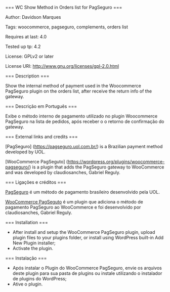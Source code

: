 === WC Show Method in Orders list for PagSeguro ===

Author: Davidson Marques

Tags: woocommerce, pagseguro, complements, orders list

Requires at last: 4.0

Tested up tp: 4.2

License: GPLv2 or later

License URI: http://www.gnu.org/licenses/gpl-2.0.html

=== Description ===

Show the internal method of payment used in the Woocommerce PagSeguro plugin on the orders list, after receive the return info of the gateway.

=== Descrição em Português ===

Exibe o método interno de pagamento utilizado no plugin Woocommerce PagSeguro na lista de pedidos, após receber o o retorno de confirmação do gateway.

=== External links and credits ===

[PagSeguro] (https://pagseguro.uol.com.br/) is a Brazilian payment method developed by UOL.

[WooCommerce PagSeguto] (https://wordpress.org/plugins/woocommerce-pagseguro/) is a plugin that adds the PagSeguro gateway to WooCommerce and was developed by claudiosanches, Gabriel Reguly.

=== Ligações e créditos ===

[PagSeguro](https://pagseguro.uol.com.br/) é um método de pagamento brasileiro desenvolvido pela UOL.

[WooCommerce PagSeguto](https://wordpress.org/plugins/woocommerce-pagseguro/) é um plugin que adiciona o método de pagamento PagSeguro ao WooCommerce e foi desenvolvido por claudiosanches, Gabriel Reguly.

=== Installation ===

* After install and setup the WooCommerce PagSeguro plugin, upload plugin files to your plugins folder, or install using WordPress built-in Add New Plugin installer;
* Activate the plugin.

=== Instalação ===

* Após instalar o Plugin do WooCommerce PagSeguro, envie os arquivos deste plugin para sua pasta de plugins ou instale utilizando o instalador de plugins do WordPress;
* Ative o plugin.
